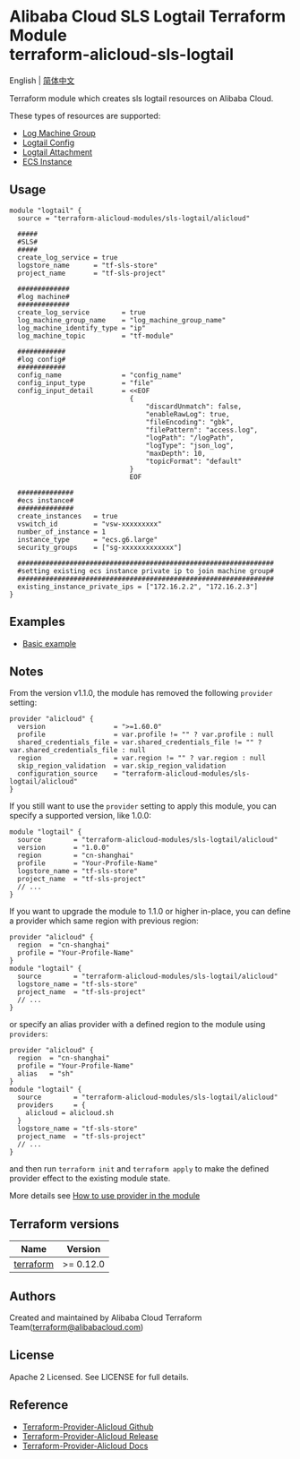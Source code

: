 Alibaba Cloud SLS Logtail Terraform Module   
terraform-alicloud-sls-logtail
=====================================================================

English | [简体中文](https://github.com/terraform-alicloud-modules/terraform-alicloud-sls-logtail/blob/master/README-CN.md)

Terraform module which creates sls logtail resources on Alibaba Cloud.

These types of resources are supported:

* [Log Machine Group](https://www.terraform.io/docs/providers/alicloud/r/log_machine_group.html)
* [Logtail Config](https://www.terraform.io/docs/providers/alicloud/r/logtail_config.html)
* [Logtail Attachment](https://www.terraform.io/docs/providers/alicloud/r/logtail_attachment.html)
* [ECS Instance](https://www.terraform.io/docs/providers/alicloud/r/instance.html)

## Usage

```hcl
module "logtail" {
  source = "terraform-alicloud-modules/sls-logtail/alicloud"
    
  #####
  #SLS#
  #####
  create_log_service = true
  logstore_name      = "tf-sls-store"
  project_name       = "tf-sls-project"
    
  #############
  #log machine#
  #############
  create_log_service        = true
  log_machine_group_name    = "log_machine_group_name"
  log_machine_identify_type = "ip"
  log_machine_topic         = "tf-module"
    
  ############
  #log config#
  ############
  config_name               = "config_name"
  config_input_type         = "file"
  config_input_detail       = <<EOF
                              {
                                  "discardUnmatch": false,
                                  "enableRawLog": true,
                                  "fileEncoding": "gbk",
                                  "filePattern": "access.log",
                                  "logPath": "/logPath",
                                  "logType": "json_log",
                                  "maxDepth": 10,
                                  "topicFormat": "default"
                              }
                              EOF
    
  ##############
  #ecs instance#
  ##############
  create_instances   = true
  vswitch_id         = "vsw-xxxxxxxxx"
  number_of_instance = 1
  instance_type      = "ecs.g6.large"
  security_groups    = ["sg-xxxxxxxxxxxxx"]
  
  ################################################################
  #setting existing ecs instance private ip to join machine group#
  ################################################################
  existing_instance_private_ips = ["172.16.2.2", "172.16.2.3"]
}

```

## Examples

* [Basic example](https://github.com/terraform-alicloud-modules/terraform-alicloud-sls-logtail/tree/master/examples/basic)

## Notes
From the version v1.1.0, the module has removed the following `provider` setting:

```hcl
provider "alicloud" {
  version                 = ">=1.60.0"
  profile                 = var.profile != "" ? var.profile : null
  shared_credentials_file = var.shared_credentials_file != "" ? var.shared_credentials_file : null
  region                  = var.region != "" ? var.region : null
  skip_region_validation  = var.skip_region_validation
  configuration_source    = "terraform-alicloud-modules/sls-logtail/alicloud"
}
```

If you still want to use the `provider` setting to apply this module, you can specify a supported version, like 1.0.0:

```hcl
module "logtail" {
  source        = "terraform-alicloud-modules/sls-logtail/alicloud"
  version       = "1.0.0"
  region        = "cn-shanghai"
  profile       = "Your-Profile-Name"
  logstore_name = "tf-sls-store"
  project_name  = "tf-sls-project"
  // ...
}
```

If you want to upgrade the module to 1.1.0 or higher in-place, you can define a provider which same region with
previous region:

```hcl
provider "alicloud" {
  region  = "cn-shanghai"
  profile = "Your-Profile-Name"
}
module "logtail" {
  source        = "terraform-alicloud-modules/sls-logtail/alicloud"
  logstore_name = "tf-sls-store"
  project_name  = "tf-sls-project"
  // ...
}
```
or specify an alias provider with a defined region to the module using `providers`:

```hcl
provider "alicloud" {
  region  = "cn-shanghai"
  profile = "Your-Profile-Name"
  alias   = "sh"
}
module "logtail" {
  source        = "terraform-alicloud-modules/sls-logtail/alicloud"
  providers     = {
    alicloud = alicloud.sh
  }
  logstore_name = "tf-sls-store"
  project_name  = "tf-sls-project"
  // ...
}
```

and then run `terraform init` and `terraform apply` to make the defined provider effect to the existing module state.

More details see [How to use provider in the module](https://www.terraform.io/docs/language/modules/develop/providers.html#passing-providers-explicitly)

## Terraform versions

| Name | Version |
|------|---------|
| <a name="requirement_terraform"></a> [terraform](#requirement\_terraform) | >= 0.12.0 |

Authors
-------
Created and maintained by Alibaba Cloud Terraform Team(terraform@alibabacloud.com)

License
----
Apache 2 Licensed. See LICENSE for full details.

Reference
---------
* [Terraform-Provider-Alicloud Github](https://github.com/terraform-providers/terraform-provider-alicloud)
* [Terraform-Provider-Alicloud Release](https://releases.hashicorp.com/terraform-provider-alicloud/)
* [Terraform-Provider-Alicloud Docs](https://www.terraform.io/docs/providers/alicloud/index.html)